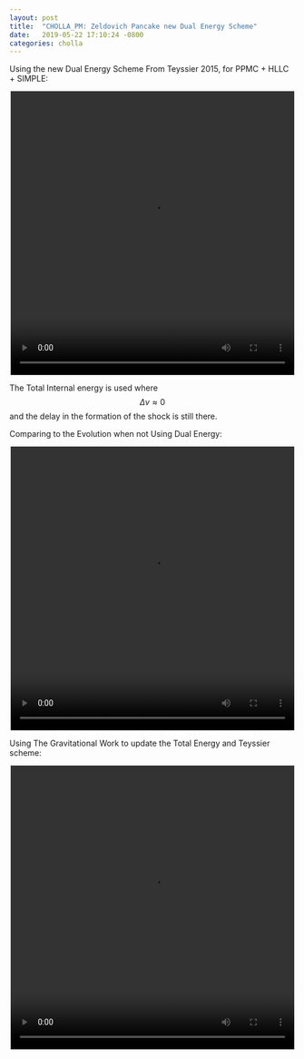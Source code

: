 ```yaml
---
layout: post
title:  "CHOLLA_PM: Zeldovich Pancake new Dual Energy Scheme"
date:   2019-05-22 17:10:24 -0800
categories: cholla
---
```



Using the new Dual Energy Scheme From Teyssier 2015, for PPMC + HLLC + SIMPLE:

<div style="text-align: center">
<video src="{{ site.url }}assets/videos/zeldovich_enzo_simple_beta.mp4" width="500" height="500" controls preload> </video>
</div>  

The Total Internal energy is used where $$\Delta v \approx 0$$ and the delay in the formation of the shock is still there.


Comparing to the Evolution when not Using Dual Energy:


<div style="text-align: center">
<video src="{{ site.url }}assets/videos/zeldovich_enzo_simple_beta_noDE.mp4" width="500" height="500" controls preload> </video>
</div>  

Using The Gravitational Work to update the Total Energy and Teyssier scheme:
  

<div style="text-align: center">
<video src="{{ site.url }}assets/videos/zeldovich_enzo_simple_beta_gravWork.mp4" width="500" height="500" controls preload> </video>
</div>    